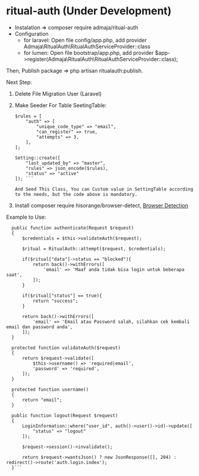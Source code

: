# ritual-auth (Under Development)

- Instalation => composer require admaja/ritual-auth
- Configuration
    - for laravel:
       Open file config/app.php, add provider Admaja\RitualAuth\RitualAuthServiceProvider::class
    - for lumen: 
       Open file bootstrap/app.php, add provider $app->register(Admaja\RitualAuth\RitualAuthServiceProvider::class);
 
 Then, Publish package => php artisan ritualauth:publish.
 
 Next Step:
 1. Delete File Migration User (Laravel)
 2. Make Seeder For Table SeetingTable:
    
    ```
    $rules = [
        "auth" => [
            "unique_code_type" => "email",
            "can_register" => true,
            "attempts" => 3,
        ],
    ];

    Setting::create([
        "last_updated_by" => "master",
        "rules" => json_encode($rules),
        "status" => "active" 
    ]); ```
    
    And Seed This Class, You can Custom value in SettingTable according to the needs, but the code above is mandatory.
  3. Install composer require hisorange/browser-detect, [Browser Detection](https://github.com/hisorange/browser-detect)
  
  Example to Use:
  
  ```
    public function authenticate(Request $request)
    {
        $credentials = $this->validateAuth($request);

        $ritual = RitualAuth::attempt($request, $credentials);

        if($ritual["data"]->status == "blocked"){
            return back()->withErrors([
                'email' => 'Maaf anda tidak bisa login untuk beberapa saat',
            ]);
        }

        if($ritual["status"] == true){
            return "success";
        }
        
        return back()->withErrors([
            'email' => 'Email atau Password salah, silahkan cek kembali email dan password anda',
        ]);
    }

    protected function validateAuth($request)
    {
        return $request->validate([
            $this->username() => 'required|email',
            'password' => 'required',
        ]);
    }
    
    protected function username()
    {
        return "email";
    }

    public function logout(Request $request)
    {
        LoginInformation::where("user_id", auth()->user()->id)->update([
            "status" => "logout"
        ]);

        $request->session()->invalidate();

        return $request->wantsJson() ? new JsonResponse([], 204) : redirect()->route('auth.login.index');
    }```
